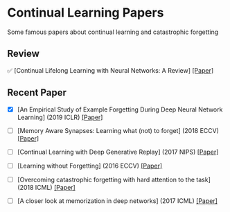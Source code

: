 # Continual Learning Papers

Some famous papers about continual learning and catastrophic forgetting

## Review
✅ [Continual Lifelong Learning with Neural Networks: A Review] [[Paper]](https://arxiv.org/abs/1802.07569)

## Recent Paper   
+ [x] [An Empirical Study of Example Forgetting During Deep Neural Network Learning] (2019 ICLR) [[Paper]](https://arxiv.org/abs/1812.05159)  

+ [ ] [Memory Aware Synapses: Learning what (not) to forget] (2018 ECCV) [[Paper]](https://arxiv.org/abs/1711.09601)

+ [ ] [Continual Learning with Deep Generative Replay]  (2017 NIPS) [[Paper]](https://arxiv.org/abs/1705.08690)

+ [ ] [Learning without Forgetting] (2016 ECCV) [[Paper]](https://arxiv.org/abs/1606.09282)   

+ [ ] [Overcoming catastrophic forgetting with hard attention to the task] (2018 ICML) [[Paper]](https://arxiv.org/abs/1801.01423)

+ [ ] [A closer look at memorization in deep networks] (2017 ICML) [[Paper]]()




